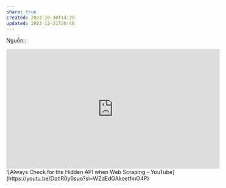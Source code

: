 ```yaml
---
share: true
created: 2023-10-30T14:29
updated: 2023-12-21T20:48
---
```

Nguồn:: 
<iframe width="560" height="315" src="https://www.youtube.com/embed/G7s0eGOaRPE?si=ANRwjI3g9xinqAil" title="YouTube video player" frameborder="0" allow="accelerometer; autoplay; clipboard-write; encrypted-media; gyroscope; picture-in-picture; web-share" referrerpolicy="strict-origin-when-cross-origin" allowfullscreen></iframe>
![Always Check for the Hidden API when Web Scraping - YouTube](https://youtu.be/DqtlR0y0suo?si=WZdEdGAkoetfmO4P)
